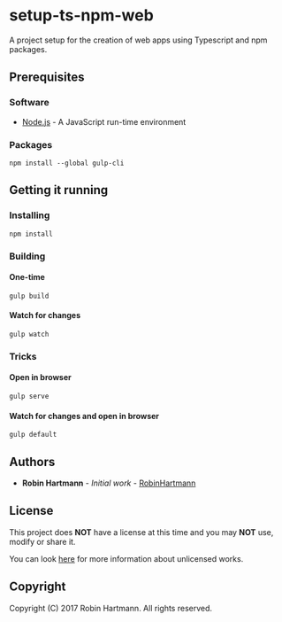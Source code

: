 # setup-ts-npm-web

A project setup for the creation of web apps using Typescript and npm packages.

## Prerequisites

### Software

* [Node.js](https://nodejs.org/en/download/) - A JavaScript run-time environment

### Packages

```node
npm install --global gulp-cli
```

## Getting it running

### Installing

```node
npm install
```

### Building

#### One-time

```node
gulp build
```

#### Watch for changes

```node
gulp watch
```

### Tricks

#### Open in browser

```node
gulp serve
```

#### Watch for changes and open in browser

```node
gulp default
```

## Authors

* **Robin Hartmann** - *Initial work* - [RobinHartmann](https://github.com/RobinHartmann)

## License

This project does **NOT** have a license at this time and you may **NOT** use, modify or share it.

You can look [here](https://choosealicense.com/no-license/#for-users) for more information about unlicensed works.

## Copyright

Copyright (C) 2017 Robin Hartmann. All rights reserved.
